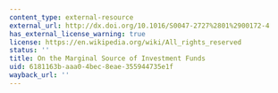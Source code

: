 ```yaml
---
content_type: external-resource
external_url: http://dx.doi.org/10.1016/S0047-2727%2801%2900172-4
has_external_license_warning: true
license: https://en.wikipedia.org/wiki/All_rights_reserved
status: ''
title: On the Marginal Source of Investment Funds
uid: 6181163b-aaa0-4bec-8eae-355944735e1f
wayback_url: ''
---
```

